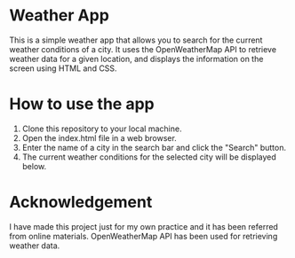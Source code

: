 # Weather App
This is a simple weather app that allows you to search for the current weather conditions of a city. It uses the OpenWeatherMap API to retrieve weather data for a given location, and displays the information on the screen using HTML and CSS.

# How to use the app
1. Clone this repository to your local machine.
2. Open the index.html file in a web browser.
3. Enter the name of a city in the search bar and click the "Search" button.
4. The current weather conditions for the selected city will be displayed below.

# Acknowledgement
I have made this project just for my own practice and it has been referred from online materials.
OpenWeatherMap API has been used for retrieving weather data.
